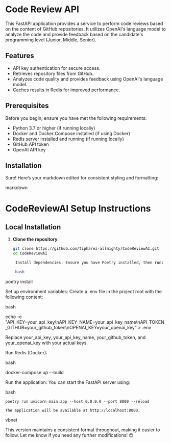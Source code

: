 # Code Review API

This FastAPI application provides a service to perform code reviews based on the content of GitHub repositories. It utilizes OpenAI's language model to analyze the code and provide feedback based on the candidate's programming level (Junior, Middle, Senior).

## Features

- API key authentication for secure access.
- Retrieves repository files from GitHub.
- Analyzes code quality and provides feedback using OpenAI's language model.
- Caches results in Redis for improved performance.

## Prerequisites

Before you begin, ensure you have met the following requirements:

- Python 3.7 or higher (if running locally)
- Docker and Docker Compose installed (if using Docker)
- Redis server installed and running (if running locally)
- GitHub API token
- OpenAI API key

## Installation

Sure! Here’s your markdown edited for consistent styling and formatting:

markdown

# CodeReviewAI Setup Instructions

## Local Installation

1. **Clone the repository**:
   ```bash
   git clone https://github.com/tipharez-allmighty/CodeReviewAI.git
   cd CodeReviewAI

    Install dependencies: Ensure you have Poetry installed, then run:

    bash

poetry install

Set up environment variables: Create a .env file in the project root with the following content:

bash

echo -e "API_KEY=your_api_key\nAPI_KEY_NAME=your_api_key_name\nAPI_TOKEN_GITHUB=your_github_token\nOPENAI_KEY=your_openai_key" > .env

Replace your_api_key, your_api_key_name, your_github_token, and your_openai_key with your actual keys.

Run Redis (Docker):

bash

docker-compose up --build

Run the application: You can start the FastAPI server using:

bash

    poetry run uvicorn main:app --host 0.0.0.0 --port 8000 --reload

    The application will be available at http://localhost:8000.

vbnet


This version maintains a consistent format throughout, making it easier to follow. Let me know if you need any further modifications! 😊


